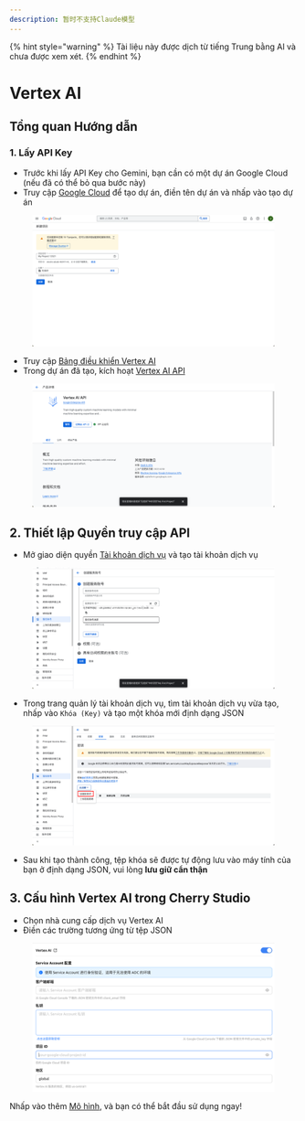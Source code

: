 ```yaml
---
description: 暂时不支持Claude模型
---
```


{% hint style="warning" %}
Tài liệu này được dịch từ tiếng Trung bằng AI và chưa được xem xét.
{% endhint %}

# Vertex AI

## Tổng quan Hướng dẫn

### 1. Lấy API Key

* Trước khi lấy API Key cho Gemini, bạn cần có một dự án Google Cloud (nếu đã có thể bỏ qua bước này)
* Truy cập [Google Cloud](https://console.cloud.google.com/projectcreate) để tạo dự án, điền tên dự án và nhấp vào tạo dự án

<figure><img src="../../.gitbook/assets/image (1).png" alt=""><figcaption></figcaption></figure>

* Truy cập [Bảng điều khiển Vertex AI](https://console.cloud.google.com/vertex-ai)
* Trong dự án đã tạo, kích hoạt [Vertex AI API](https://console.cloud.google.com/apis/library/aiplatform.googleapis.com?inv=1\&invt=Ab0iBA)

<figure><img src="../../.gitbook/assets/image (78).png" alt=""><figcaption></figcaption></figure>

## 2. Thiết lập Quyền truy cập API

* Mở giao diện quyền [Tài khoản dịch vụ](https://console.cloud.google.com/iam-admin/serviceaccounts) và tạo tài khoản dịch vụ

<figure><img src="../../.gitbook/assets/image (79).png" alt=""><figcaption></figcaption></figure>

* Trong trang quản lý tài khoản dịch vụ, tìm tài khoản dịch vụ vừa tạo, nhấp vào `Khóa (Key)` và tạo một khóa mới định dạng JSON

<figure><img src="../../.gitbook/assets/image (80).png" alt=""><figcaption></figcaption></figure>

* Sau khi tạo thành công, tệp khóa sẽ được tự động lưu vào máy tính của bạn ở định dạng JSON, vui lòng **lưu giữ cẩn thận**

## 3. Cấu hình Vertex AI trong Cherry Studio

* Chọn nhà cung cấp dịch vụ Vertex AI
* Điền các trường tương ứng từ tệp JSON

<figure><img src="../../.gitbook/assets/image (81).png" alt=""><figcaption></figcaption></figure>

Nhấp vào thêm [Mô hình](https://console.cloud.google.com/vertex-ai/model-garden), và bạn có thể bắt đầu sử dụng ngay!